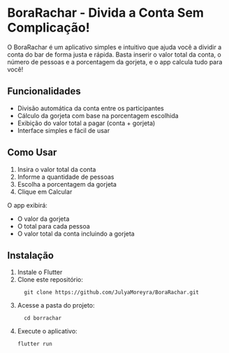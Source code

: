 # BoraRachar - Divida a Conta Sem Complicação!
O BoraRachar é um aplicativo simples e intuitivo que ajuda você a dividir a conta do bar de forma justa e rápida. Basta inserir o valor total da conta, o número de pessoas e a porcentagem da gorjeta, e o app calcula tudo para você!

## Funcionalidades
* Divisão automática da conta entre os participantes
* Cálculo da gorjeta com base na porcentagem escolhida
* Exibição do valor total a pagar (conta + gorjeta)
* Interface simples e fácil de usar
  
## Como Usar
1. Insira o valor total da conta
2. Informe a quantidade de pessoas
3. Escolha a porcentagem da gorjeta
4. Clique em Calcular

O app exibirá:
* O valor da gorjeta
* O total para cada pessoa
* O valor total da conta incluindo a gorjeta

## Instalação
1. Instale o Flutter
2. Clone este repositório:
   ```
     git clone https://github.com/JulyaMoreyra/BoraRachar.git
   ```
3. Acesse a pasta do projeto:
   ```
     cd borrachar
   ```
4. Execute o aplicativo:
   ```
   flutter run
   ```
